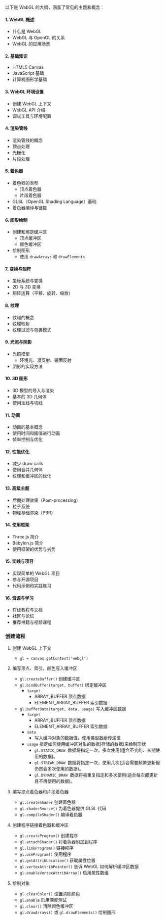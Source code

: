 以下是 WebGL 的大纲，涵盖了常见的主题和概念：

#### 1. WebGL 概述
- 什么是 WebGL
- WebGL 与 OpenGL 的关系
- WebGL 的应用场景

#### 2. 基础知识
- HTML5 Canvas
- JavaScript 基础
- 计算机图形学基础

#### 3. WebGL 环境设置
- 创建 WebGL 上下文
- WebGL API 介绍
- 调试工具与环境配置

#### 4. 渲染管线
- 渲染管线的概念
- 顶点处理
- 光栅化
- 片段处理

#### 5. 着色器
- 着色器的类型
  - 顶点着色器
  - 片段着色器
- GLSL（OpenGL Shading Language）基础
- 着色器编译与链接

#### 6. 图形绘制
- 创建和绑定缓冲区
  - 顶点缓冲区
  - 颜色缓冲区
- 绘制图形
  - 使用 `drawArrays` 和 `drawElements`

#### 7. 变换与矩阵
- 坐标系统与变换
- 2D 与 3D 变换
- 矩阵运算（平移、旋转、缩放）

#### 8. 纹理
- 纹理的概念
- 纹理映射
- 纹理过滤与包裹模式

#### 9. 光照与阴影
- 光照模型
  - 环境光、漫反射、镜面反射
- 阴影的实现方法

#### 10. 3D 图形
- 3D 模型的导入与渲染
- 基本的 3D 几何体
- 使用法线与切线

#### 11. 动画
- 动画的基本概念
- 使用时间和插值进行动画
- 帧率控制与优化

#### 12. 性能优化
- 减少 draw calls
- 使用合并几何体
- 纹理和缓冲区的优化

#### 13. 高级主题
- 后期处理效果（Post-processing）
- 粒子系统
- 物理基础渲染（PBR）

#### 14. 使用框架
- Three.js 简介
- Babylon.js 简介
- 使用框架的优势与劣势

#### 15. 实践与项目
- 实现简单的 WebGL 项目
- 参与开源项目
- 代码示例和实践练习

#### 16. 资源与学习
- 在线教程与文档
- 社区与论坛
- 推荐书籍与视频课程


### 创建流程
  1. 创建 WebGL 上下文
     - `gl = canvas.getContext('webgl')`
  
  2. 编写顶点、索引、颜色写入缓冲区
     - `gl.createBuffer()` 创建缓冲区
     - `gl.bindBuffer(target, buffer)` 绑定缓冲区
       - `target`
         - ARRAY_BUFFER 顶点数据
         - ELEMENT_ARRAY_BUFFER 索引数据
     - `gl.bufferData(target, data, usage)` 写入缓冲区数据
       - `target` 
         - ARRAY_BUFFER 顶点数据
         - ELEMENT_ARRAY_BUFFER 索引数据
       - `data`
         - 写入缓冲对象的数据值，使用类型数组传递值
       - `usage` 指定如何使用缓冲区对象的数据(存储的数据)来绘制形状
         - `gl.STATIC_DRAW`  数据将指定一次，多次使用(适合不变的、长期使用的数据)。
		 - `gl.STREAM_DRAW`  数据将指定一次，使用几次(适合需要频繁更新但仍然会多次使用的数据)。
		 - `gl.DYNAMIC_DRAW`  数据将被重复指定和多次使用(适合每次都更新且不再使用的数据)。

  3. 编写顶点着色器和片段着色器
     - `gl.createShader` 创建着色器 
     - `gl.shaderSource()` 为着色器提供 GLSL 代码
     - `gl.compileShader()` 编译着色器
  4. 创建程序链接着色器和缓冲区
     - `gl.createProgram()` 创建程序
     - `gl.attachShader()` 将着色器附加到程序
     - `gl.linkProgram()` 链接程序
     - `gl.useProgram()` 使用程序
     - `gl.getAttribLocation()` 获取属性位置
     - `gl.vertexAttribPointer()` 告诉 WebGL 如何解析缓冲区数据
     - `gl.enableVertexAttribArray()` 启用属性数组
  5. 绘制对象
     - `gl.clearColor()` 设置清除颜色
     - `gl.enable` 启用深度测试
     - `gl.clear()` 清除颜色缓冲区
     - `gl.drawArrays()` 或 `gl.drawElements()` 绘制图形
